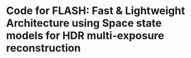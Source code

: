 # Code for FLASH: Fast & Lightweight Architecture using Space state models for HDR multi-exposure reconstruction
